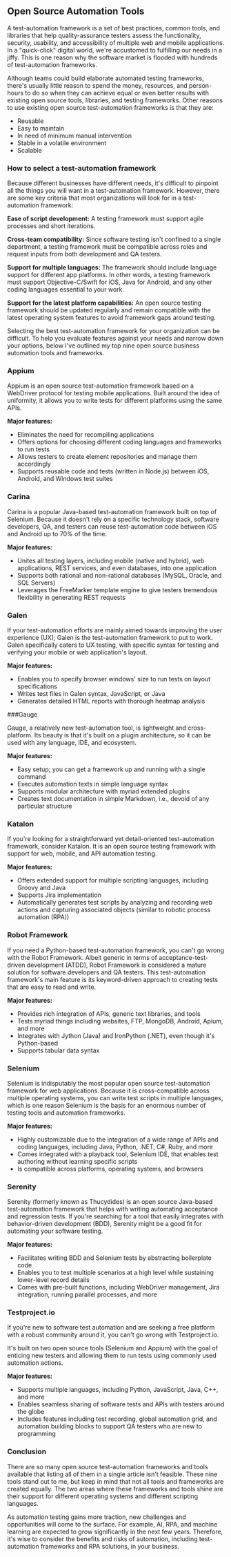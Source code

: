 ## Open Source Automation Tools

A test-automation framework is a set of best practices, common tools, and libraries that help quality-assurance testers assess the functionality, security, usability, and accessibility of multiple web and mobile applications. In a "quick-click" digital world, we're accustomed to fulfilling our needs in a jiffy. This is one reason why the software market is flooded with hundreds of test-automation frameworks.

Although teams could build elaborate automated testing frameworks, there's usually little reason to spend the money, resources, and person-hours to do so when they can achieve equal or even better results with existing open source tools, libraries, and testing frameworks. Other reasons to use existing open source test-automation frameworks is that they are:

- Reusable
- Easy to maintain
- In need of minimum manual intervention
- Stable in a volatile environment
- Scalable

### How to select a test-automation framework

Because different businesses have different needs, it's difficult to pinpoint all the things you will want in a test-automation framework. However, there are some key criteria that most organizations will look for in a test-automation framework:

**Ease of script development:** A testing framework must support agile processes and short iterations.

**Cross-team compatibility:** Since software testing isn't confined to a single department, a testing framework must be compatible across roles and request inputs from both development and QA testers.

**Support for multiple languages:** The framework should include language support for different app platforms. In other words, a testing framework must support Objective-C/Swift for iOS, Java for Android, and any other coding languages essential to your work.

**Support for the latest platform capabilities:** An open source testing framework should be updated regularly and remain compatible with the latest operating system features to avoid framework gaps around testing.

Selecting the best test-automation framework for your organization can be difficult. To help you evaluate features against your needs and narrow down your options, below I've outlined my top nine open source business automation tools and frameworks.

### Appium

Appium is an open source test-automation framework based on a WebDriver protocol for testing mobile applications. Built around the idea of uniformity, it allows you to write tests for different platforms using the same APIs.

**Major features:**

- Eliminates the need for recompiling applications
- Offers options for choosing different coding languages and frameworks to run tests
- Allows testers to create element repositories and manage them accordingly
- Supports reusable code and tests (written in Node.js) between iOS, Android, and Windows test suites

### Carina

Carina is a popular Java-based test-automation framework built on top of Selenium. Because it doesn't rely on a specific technology stack, software developers, QA, and testers can reuse test-automation code between iOS and Android up to 70% of the time.

**Major features:**

- Unites all testing layers, including mobile (native and hybrid), web applications, REST services, and even databases, into one application
- Supports both rational and non-rational databases (MySQL, Oracle, and SQL Servers)
- Leverages the FreeMarker template engine to give testers tremendous flexibility in generating REST requests


### Galen

If your test-automation efforts are mainly aimed towards improving the user experience (UX), Galen is the test-automation framework to put to work. Galen specifically caters to UX testing, with specific syntax for testing and verifying your mobile or web application's layout.

**Major features:**

- Enables you to specify browser windows' size to run tests on layout specifications
- Writes test files in Galen syntax, JavaScript, or Java
- Generates detailed HTML reports with thorough heatmap analysis

###Gauge

Gauge, a relatively new test-automation tool, is lightweight and cross-platform. Its beauty is that it's built on a plugin architecture, so it can be used with any language, IDE, and ecosystem.

**Major features:**

- Easy setup; you can get a framework up and running with a single command
- Executes automation texts in simple language syntax
- Supports modular architecture with myriad extended plugins
- Creates text documentation in simple Markdown, i.e., devoid of any particular structure

### Katalon

If you're looking for a straightforward yet detail-oriented test-automation framework, consider Katalon. It is an open source testing framework with support for web, mobile, and API automation testing.

**Major features:**

- Offers extended support for multiple scripting languages, including Groovy and Java
- Supports Jira implementation
- Automatically generates test scripts by analyzing and recording web actions and capturing associated objects (similar to robotic process automation (RPA))

### Robot Framework

If you need a Python-based test-automation framework, you can't go wrong with the Robot Framework. Albeit generic in terms of acceptance-test-driven development (ATDD), Robot Framework is considered a mature solution for software developers and QA testers. This test-automation framework's main feature is its keyword-driven approach to creating tests that are easy to read and write.

**Major features:**

- Provides rich integration of APIs, generic text libraries, and tools
- Tests myriad things including websites, FTP, MongoDB, Android, Apium, and more
- Integrates with Jython (Java) and IronPython (.NET), even though it's Python-based
- Supports tabular data syntax

### Selenium

Selenium is indisputably the most popular open source test-automation framework for web applications. Because it is cross-compatible across multiple operating systems, you can write test scripts in multiple languages, which is one reason Selenium is the basis for an enormous number of testing tools and automation frameworks.

**Major features:**

- Highly customizable due to the integration of a wide range of APIs and coding languages, including Java, Python, .NET, C#, Ruby, and more
- Comes integrated with a playback tool, Selenium IDE, that enables test authoring without learning specific scripts
- Is compatible across platforms, operating systems, and browsers

### Serenity

Serenity (formerly known as Thucydides) is an open source Java-based test-automation framework that helps with writing automating acceptance and regression tests. If you're searching for a tool that easily integrates with behavior-driven development (BDD), Serenity might be a good fit for automating your software testing.

**Major features:**

- Facilitates writing BDD and Selenium tests by abstracting boilerplate code
- Enables you to test multiple scenarios at a high level while sustaining lower-level record details
- Comes with pre-built functions, including WebDriver management, Jira integration, running parallel processes, and more

### Testproject.io

If you're new to software test automation and are seeking a free platform with a robust community around it, you can't go wrong with Testproject.io.

It's built on two open source tools (Selenium and Appium) with the goal of enticing new testers and allowing them to run tests using commonly used automation actions.

**Major features:**

- Supports multiple languages, including Python, JavaScript, Java, C++, and more
- Enables seamless sharing of software tests and APIs with testers around the globe
- Includes features including test recording, global automation grid, and automation building blocks to support QA testers who are new to programming

### Conclusion

There are so many open source test-automation frameworks and tools available that listing all of them in a single article isn't feasible. These nine tools stand out to me, but keep in mind that not all tools and frameworks are created equally. The two areas where these frameworks and tools shine are their support for different operating systems and different scripting languages.

As automation testing gains more traction, new challenges and opportunities will come to the surface. For example, AI, RPA, and machine learning are expected to grow significantly in the next few years. Therefore, it's wise to consider the benefits and risks of automation, including test-automation frameworks and RPA solutions, in your business.
